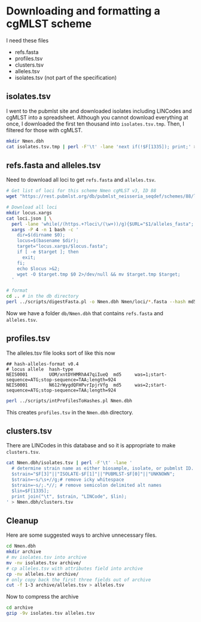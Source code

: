 # Downloading and formatting a cgMLST scheme

I need these files

* refs.fasta
* profiles.tsv
* clusters.tsv
* alleles.tsv
* isolates.tsv (not part of the specification)

## isolates.tsv

I went to the pubmlst site and downloaded isolates including LINCodes and cgMLST into a spreadsheet.
Although you cannot download everything at once, I downloaded the first ten thousand into `isolates.tsv.tmp`.
Then, I filtered for those with cgMLST.

```bash
mkdir Nmen.dbh
cat isolates.tsv.tmp | perl -F'\t' -lane 'next if(!$F[1335]); print;' > Nmen.dbh/isolates.tsv
```

## refs.fasta and alleles.tsv

Need to download all loci to get `refs.fasta` and `alleles.tsv`.

```bash
# Get list of loci for this scheme Nmen cgMLST v3, ID 88
wget "https://rest.pubmlst.org/db/pubmlst_neisseria_seqdef/schemes/88/loci" -O loci.json

# Download all loci
mkdir locus.xargs
cat loci.json | \
  perl -lane 'while(/(https.+?loci\/(\w+))/g){$URL="$1/alleles_fasta"; print $URL;}' | \
  xargs -P 4 -n 1 bash -c '
    dir=$(dirname $0); 
    locus=$(basename $dir); 
    target="locus.xargs/$locus.fasta"; 
    if [ -e $target ]; then 
      exit; 
    fi; 
    echo $locus >&2; 
    wget -O $target.tmp $0 2>/dev/null && mv $target.tmp $target;
  '

# format
cd .. # in the db directory
perl ../scripts/digestFasta.pl -o Nmen.dbh Nmen/loci/*.fasta --hash md5 --force
```

Now we have a folder `db/Nmen.dbh` that contains `refs.fasta` and `alleles.tsv`.

## profiles.tsv

The alleles.tsv file looks sort of like this now

```text
## hash-alleles-format v0.4
# locus allele  hash-type
NEIS0001        UOM/xntDYHMRhA47qiIueQ  md5     was=1;start-sequence=ATG;stop-sequence=TAA;length=924
NEIS0001        N612rWygdQFHPvrIpjrVfg  md5     was=2;start-sequence=ATG;stop-sequence=TAA;length=924
```

```bash
perl ../scripts/intProfilesToHashes.pl Nmen.dbh
```

This creates `profiles.tsv` in the `Nmen.dbh` directory.

## clusters.tsv

There are LINCodes in this database and so it is appropriate to make `clusters.tsv`.

```bash
cat Nmen.dbh/isolates.tsv | perl -F'\t' -lane '
  # determine strain name as either biosample, isolate, or pubmlst ID.
  $strain="$F[3]"||"ISOLATE-$F[1]"||"PUBMLST-$F[0]"||"UNKNOWN"; 
  $strain=~s/\s+//g;# remove icky whitespace
  $strain=~s/;.*//; # remove semicolon delimited alt names
  $lin=$F[1335];
  print join("\t", $strain, "LINCode", $lin);
' > Nmen.dbh/clusters.tsv
```

## Cleanup

Here are some suggested ways to archive unnecessary files.

```bash
cd Nmen.dbh
mkdir archive
# mv isolates.tsv into archive
mv -nv isolates.tsv archive/
# cp alleles.tsv with attributes field into archive
cp -nv alleles.tsv archive/
# only copy back the first three fields out of archive
cut -f 1-3 archive/alleles.tsv > alleles.tsv
```

Now to compress the archive

```bash
cd archive
gzip -9v isolates.tsv alleles.tsv
```
